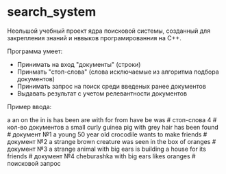 # search_system
Неольшой учебный проект ядра поисковой системы, созданный для закрепления знаний и нввыков програмированния на C++.

Программа умеет:
- Принимать на вход "документы" (строки)
- Принмать "стоп-слова" (слова исключаемые из алгоритма подбора документов)
- Принимать запрос на поиск среди введеных ранее документов
- Выдавать результат с учетом релевантности документов


Пример ввода:

a an on the in is has been are with for from have be was                      # стоп-слова
4                                                                             # кол-во документов
a small curly guinea pig with grey hair has been found                        # документ №1
a young 50 year old crocodile wants to make friends                           # документ №2
a strange brown creature was seen in the box of oranges                       # документ №3
a strange animal with big ears is building a house for its friends            # документ №4
cheburashka with big ears likes oranges                                       # поисковой запрос
